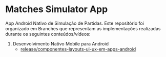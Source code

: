 # Matches Simulator App

App Android Nativo de Simulação de Partidas. Este repositório foi organizado em Branches que representam as implementações realizadas durante os seguintes conteúdos/vídeos:

1. Desenvolvimento Nativo Mobile para Android
   - [release/componentes-layouts-ui-ux-em-apps-android](https://github.com/Leticiavvs13/SimulatorApp/tree/release/componentes-layouts-ui-ux-em-apps-android)


